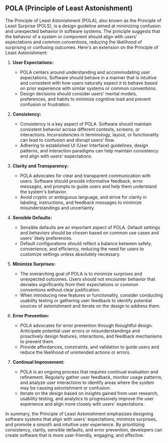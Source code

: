 ## POLA (Principle of Least Astonishment)

The Principle of Least Astonishment (POLA), also known as the Principle of Least Surprise (POLS), is a design guideline aimed at minimizing confusion and unexpected behavior in software systems. The principle suggests that the behavior of a system or component should align with users' expectations and common conventions, reducing the likelihood of surprising or confusing outcomes. Here's an extension on the Principle of Least Astonishment:

1. **User Expectations:**
   - POLA centers around understanding and accommodating user expectations. Software should behave in a manner that is intuitive and consistent with how users naturally expect it to behave based on prior experience with similar systems or common conventions.
   - Design decisions should consider users' mental models, preferences, and habits to minimize cognitive load and prevent confusion or frustration.

2. **Consistency:**
   - Consistency is a key aspect of POLA. Software should maintain consistent behavior across different contexts, screens, or interactions. Inconsistencies in terminology, layout, or functionality can lead to confusion and disrupt users' flow.
   - Adhering to established UI (User Interface) guidelines, design patterns, and interaction paradigms can help maintain consistency and align with users' expectations.

3. **Clarity and Transparency:**
   - POLA advocates for clear and transparent communication with users. Software should provide informative feedback, error messages, and prompts to guide users and help them understand the system's behavior.
   - Avoid cryptic or ambiguous language, and strive for clarity in labeling, instructions, and feedback messages to minimize misunderstandings and uncertainty.

4. **Sensible Defaults:**
   - Sensible defaults are an important aspect of POLA. Default settings and behaviors should be chosen based on common use cases and users' likely preferences.
   - Default configurations should reflect a balance between safety, convenience, and efficiency, reducing the need for users to customize settings unless absolutely necessary.

5. **Minimize Surprises:**
   - The overarching goal of POLA is to minimize surprises and unexpected outcomes. Users should not encounter behavior that deviates significantly from their expectations or common conventions without clear justification.
   - When introducing new features or functionality, consider conducting usability testing or gathering user feedback to identify potential sources of astonishment and iterate on the design to address them.

6. **Error Prevention:**
   - POLA advocates for error prevention through thoughtful design. Anticipate potential user errors or misunderstandings and proactively design features, interactions, and feedback mechanisms to prevent them.
   - Provide affordances, constraints, and validation to guide users and reduce the likelihood of unintended actions or errors.

7. **Continual Improvement:**
   - POLA is an ongoing process that requires continual evaluation and refinement. Regularly gather user feedback, monitor usage patterns, and analyze user interactions to identify areas where the system may be causing astonishment or confusion.
   - Iterate on the design based on insights gained from user research, usability testing, and analytics to progressively improve the user experience and align more closely with users' expectations.

In summary, the Principle of Least Astonishment emphasizes designing software systems that align with users' expectations, minimize surprises, and promote a smooth and intuitive user experience. By prioritizing consistency, clarity, sensible defaults, and error prevention, developers can create software that is more user-friendly, engaging, and effective.